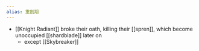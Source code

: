 ```yaml
---
alias: 重創期
---
```


- [[Knight Radiant]] broke their oath, killing their [[spren]], which become unoccupied [[shardblade]] later on
	- except [[Skybreaker]]